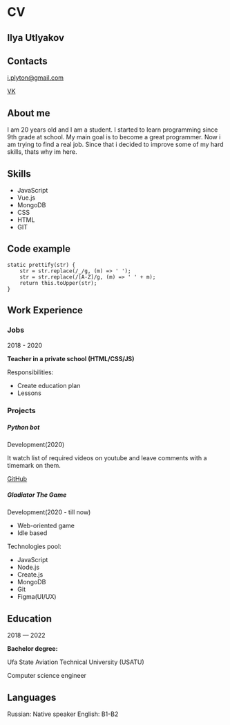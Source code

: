 # CV

## Ilya Utlyakov

## Contacts

i.plyton@gmail.com

[VK](https://vk.com/utlyakov0)

## About me

I am 20 years old and I am a student. I started to learn programming since 9th grade at school. My main goal is to become a great programmer. Now i am trying to find a real job. Since that i decided to improve some of my hard skills, thats why im here.

## Skills

* JavaScript
* Vue.js
* MongoDB
* CSS
* HTML
* GIT

## Code example

```
static prettify(str) {
	str = str.replace(/_/g, (m) => ' ');
	str = str.replace(/[A-Z]/g, (m) => ' ' + m);
	return this.toUpper(str);
}
```

## Work Experience

### Jobs

2018 - 2020

**Teacher in a private school (HTML/CSS/JS)**

Responsibilities:

* Create education plan
* Lessons

### Projects

##### Python bot

Development(2020)

It watch list of required videos on youtube and leave comments with a timemark on them.

[GitHub](https://github.com/melogo5/youtubeBot)

##### Gladiator The Game

Development(2020 - till now)

* Web-oriented game
* Idle based

Technologies pool:

* JavaScript
* Node.js
* Create.js
* MongoDB
* Git
* Figma(UI/UX)

## Education

2018 — 2022

**Bachelor degree:**

Ufa State Aviation Technical University (USATU)

Computer science engineer

## Languages

Russian: Native speaker
English: B1-B2
